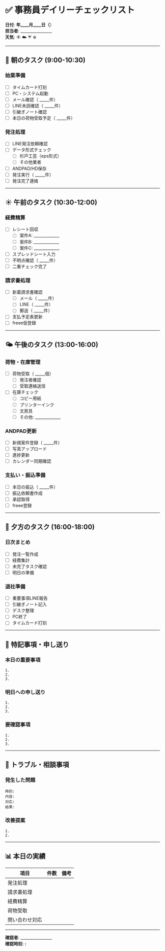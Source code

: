 # ✅ 事務員デイリーチェックリスト

**日付**: ____年____月____日（____）  
**担当者**: ________________  
**天気**: ☀️ ☁️ ☔ ❄️

---

## 🌅 朝のタスク (9:00-10:30)

### 始業準備
- [ ] タイムカード打刻
- [ ] PC・システム起動
- [ ] メール確認（ _____件）
- [ ] LINE未読確認（ _____件）
- [ ] 引継ぎノート確認
- [ ] 本日の荷物受取予定（ _____件）

### 発注処理
- [ ] LINE発注依頼確認
- [ ] データ形式チェック
  - [ ] 杉戸工芸（eps形式）
  - [ ] その他業者
- [ ] ANDPAD/HD保存
- [ ] 発注実行（ _____件）
- [ ] 発注完了連絡

---

## ☀️ 午前のタスク (10:30-12:00)

### 経費精算
- [ ] レシート回収
  - [ ] 案件A: _____________
  - [ ] 案件B: _____________
  - [ ] 案件C: _____________
- [ ] スプレッドシート入力
- [ ] 不明点確認（ _____件）
- [ ] 二重チェック完了

### 請求書処理
- [ ] 新着請求書確認
  - [ ] メール（ _____件）
  - [ ] LINE（ _____件）
  - [ ] 郵送（ _____件）
- [ ] 支払予定表更新
- [ ] freee仮登録

---

## 🌤️ 午後のタスク (13:00-16:00)

### 荷物・在庫管理
- [ ] 荷物受取（ _____個）
  - [ ] 発注者確認
  - [ ] 受取連絡送信
- [ ] 在庫チェック
  - [ ] コピー用紙
  - [ ] プリンターインク
  - [ ] 文房具
  - [ ] その他: _____________

### ANDPAD更新
- [ ] 新規案件登録（ _____件）
- [ ] 写真アップロード
- [ ] 進捗更新
- [ ] カレンダー同期確認

### 支払い・振込準備
- [ ] 本日の振込（ _____件）
- [ ] 振込依頼書作成
- [ ] 承認取得
- [ ] freee登録

---

## 🌆 夕方のタスク (16:00-18:00)

### 日次まとめ
- [ ] 発注一覧作成
- [ ] 経費集計
- [ ] 未完了タスク確認
- [ ] 明日の準備

### 退社準備
- [ ] 重要事項LINE報告
- [ ] 引継ぎノート記入
- [ ] デスク整理
- [ ] PC終了
- [ ] タイムカード打刻

---

## 📝 特記事項・申し送り

### 本日の重要事項
```
1. 
2. 
3. 
```

### 明日への申し送り
```
1. 
2. 
3. 
```

### 要確認事項
```
1. 
2. 
3. 
```

---

## 🚨 トラブル・相談事項

### 発生した問題
```
時刻: 
内容: 
対応: 
結果: 
```

### 改善提案
```
1. 
2. 
```

---

## 📊 本日の実績

| 項目 | 件数 | 備考 |
|------|------|------|
| 発注処理 |  | |
| 請求書処理 |  | |
| 経費精算 |  | |
| 荷物受取 |  | |
| 問い合わせ対応 |  | |

---

**確認者**: ________________  
**確認時刻**: ____:____